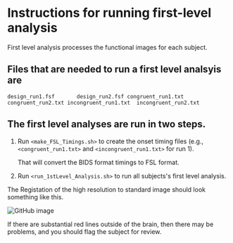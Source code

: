 # Instructions for running first-level analysis

First level analysis processes the functional images for each subject.

## Files that are needed to run a first level analsyis are

`design_run1.fsf       design_run2.fsf
congruent_run1.txt    congruent_run2.txt
incongruent_run1.txt  incongruent_run2.txt`


## The first level analyses are run in two steps.

1. Run `<make_FSL_Timings.sh>` to create the onset timing files
   (e.g., `<congruent_run1.txt>` and `<incongruent_run1.txt>` for run 1).

   That will convert the BIDS format timings to FSL format.

2. Run `<run_1stLevel_Analysis.sh>` to run all subjects's first level
   analysis.

The Registation of the high resolution to standard image should look something
like this.

![GitHub image](highres2standard.png)

If there are substantial red lines outside of the brain, then there may
be problems, and you should flag the subject for review.

